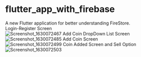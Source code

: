 # flutter_app_with_firebase

A new Flutter application for better understanding FireStore.<br>
Login-Register Screen<br>
![Screenshot_1630072467](https://user-images.githubusercontent.com/61562488/131138574-c3a5ff2d-dc2c-4843-a9dd-5f9a75302c58.png)
Add Coin DropDown List Screen<br>
![Screenshot_1630072485](https://user-images.githubusercontent.com/61562488/131138581-870396be-989f-4096-8ebb-ebda87c3aba4.png)
Add Coin Screen<br>
![Screenshot_1630072499](https://user-images.githubusercontent.com/61562488/131138586-0a62b1c2-6962-4bb6-90dc-82e464649ba1.png)
Coin Added Screen and Sell Option <br>
![Screenshot_1630072503](https://user-images.githubusercontent.com/61562488/131138593-2ebb0702-b760-4ecc-b5f1-78167e704df5.png)







